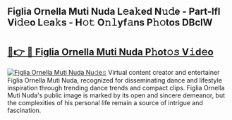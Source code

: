 ## Figlia Ornella Muti Nuda L𝚎a𝚔ed N𝚞𝚍e - Part-lfl Vi𝚍𝚎o L𝚎a𝚔s - H𝚘𝚝 O𝚗𝚕yf𝚊ns P𝚑𝚘tos DBclW

# <h2><a href="http://kf273bi.oniu.top/?m=Figlia+Ornella+Muti+Nuda">🔗👉 🔴 Figlia Ornella Muti Nuda P𝚑ot𝚘𝚜 V𝚒d𝚎o</a></h2>

[![Figlia Ornella Muti Nuda Nu𝚍e𝚜](https://i.imgur.com/0qMVB7G.gif)](http://kf273bi.oniu.top/?m=Figlia+Ornella+Muti+Nuda)
Virtual content creator and entertainer Figlia Ornella Muti Nuda, recognized for disseminating dance and lifestyle inspiration through trending dance trends and compact clips. Figlia Ornella Muti Nuda's public image is marked by its open and sincere demeanor, but the complexities of his personal life remain a source of intrigue and fascination.  
